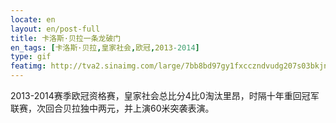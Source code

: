 ```yaml
---
locate: en
layout: en/post-full
title: 卡洛斯·贝拉一条龙破门
en_tags: [卡洛斯·贝拉,皇家社会,欧冠,2013-2014]
type: gif
featimg: http://tva2.sinaimg.com/large/7bb8bd97gy1fxcczndvudg207s03bkjn.gif
---
```


2013-2014赛季欧冠资格赛，皇家社会总比分4比0淘汰里昂，时隔十年重回冠军联赛，次回合贝拉独中两元，并上演60米突袭表演。